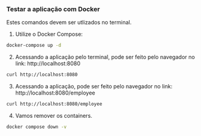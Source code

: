### Testar a aplicação com Docker

Estes comandos devem ser utlizados no terminal.

1. Utilize o Docker Compose:

```bash
docker-compose up -d
```

2. Acessando a aplicação pelo terminal, pode ser feito pelo navegador no link: http://localhost:8080

```bash
curl http://localhost:8080
```

3. Acessando a aplicação, pode ser feito pelo navegador no link: http://localhost:8080/employee

```bash
curl http://localhost:8080/employee
```

4. Vamos remover os containers.

```bash
docker compose down -v
```
